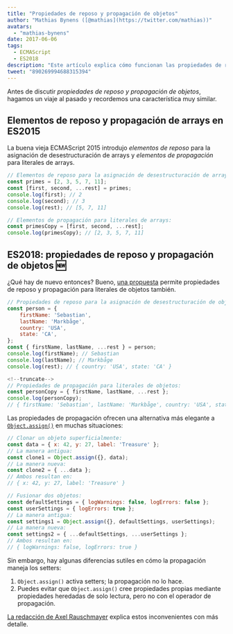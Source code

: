 ```yaml
---
title: "Propiedades de reposo y propagación de objetos"
author: "Mathias Bynens ([@mathias](https://twitter.com/mathias))"
avatars: 
  - "mathias-bynens"
date: 2017-06-06
tags: 
  - ECMAScript
  - ES2018
description: "Este artículo explica cómo funcionan las propiedades de reposo y propagación de objetos en JavaScript, y revisa los elementos de reposo y propagación de arrays."
tweet: "890269994688315394"
---
```

Antes de discutir _propiedades de reposo y propagación de objetos_, hagamos un viaje al pasado y recordemos una característica muy similar.

## Elementos de reposo y propagación de arrays en ES2015

La buena vieja ECMAScript 2015 introdujo _elementos de reposo_ para la asignación de desestructuración de arrays y _elementos de propagación_ para literales de arrays.

```js
// Elementos de reposo para la asignación de desestructuración de arrays:
const primes = [2, 3, 5, 7, 11];
const [first, second, ...rest] = primes;
console.log(first); // 2
console.log(second); // 3
console.log(rest); // [5, 7, 11]

// Elementos de propagación para literales de arrays:
const primesCopy = [first, second, ...rest];
console.log(primesCopy); // [2, 3, 5, 7, 11]
```

<feature-support chrome="47"
                 firefox="16"
                 safari="8"
                 nodejs="6"
                 babel="yes"></feature-support>

## ES2018: propiedades de reposo y propagación de objetos 🆕

¿Qué hay de nuevo entonces? Bueno, [una propuesta](https://github.com/tc39/proposal-object-rest-spread) permite propiedades de reposo y propagación para literales de objetos también.

```js
// Propiedades de reposo para la asignación de desestructuración de objetos:
const person = {
    firstName: 'Sebastian',
    lastName: 'Markbåge',
    country: 'USA',
    state: 'CA',
};
const { firstName, lastName, ...rest } = person;
console.log(firstName); // Sebastian
console.log(lastName); // Markbåge
console.log(rest); // { country: 'USA', state: 'CA' }

<!--truncate-->
// Propiedades de propagación para literales de objetos:
const personCopy = { firstName, lastName, ...rest };
console.log(personCopy);
// { firstName: 'Sebastian', lastName: 'Markbåge', country: 'USA', state: 'CA' }
```

Las propiedades de propagación ofrecen una alternativa más elegante a [`Object.assign()`](https://developer.mozilla.org/en-US/docs/Web/JavaScript/Reference/Global_Objects/Object/assign) en muchas situaciones:

```js
// Clonar un objeto superficialmente:
const data = { x: 42, y: 27, label: 'Treasure' };
// La manera antigua:
const clone1 = Object.assign({}, data);
// La manera nueva:
const clone2 = { ...data };
// Ambos resultan en:
// { x: 42, y: 27, label: 'Treasure' }

// Fusionar dos objetos:
const defaultSettings = { logWarnings: false, logErrors: false };
const userSettings = { logErrors: true };
// La manera antigua:
const settings1 = Object.assign({}, defaultSettings, userSettings);
// La manera nueva:
const settings2 = { ...defaultSettings, ...userSettings };
// Ambos resultan en:
// { logWarnings: false, logErrors: true }
```

Sin embargo, hay algunas diferencias sutiles en cómo la propagación maneja los setters:

1. `Object.assign()` activa setters; la propagación no lo hace.
1. Puedes evitar que `Object.assign()` cree propiedades propias mediante propiedades heredadas de solo lectura, pero no con el operador de propagación.

[La redacción de Axel Rauschmayer](http://2ality.com/2016/10/rest-spread-properties.html#spread-defines-properties-objectassign-sets-them) explica estos inconvenientes con más detalle.

<feature-support chrome="60"
                 firefox="55"
                 safari="11.1"
                 nodejs="8.6"
                 babel="yes"></feature-support>
